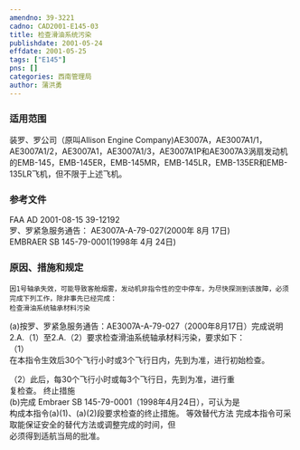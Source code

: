 ```yaml
---
amendno: 39-3221  
cadno: CAD2001-E145-03  
title: 检查滑油系统污染  
publishdate: 2001-05-24  
effdate: 2001-05-25  
tags: ["E145"]  
pns: []  
categories: 西南管理局  
author: 蒲洪勇  
---
```

  
### 适用范围  
装罗、罗公司（原叫Allison Engine Company)AE3007A，AE3007A1/1，AE3007A1/2，AE3007A1，AE3007A1/3，AE3007A1P和AE3007A3涡扇发动机的EMB-145，EMB-145ER，EMB-145MR，EMB-145LR，EMB-135ER和EMB-135LR飞机，但不限于上述飞机。  
  
<!--more-->  
### 参考文件  
FAA AD 2001-08-15 39-12192  
罗、罗紧急服务通告： AE3007A-A-79-027(2000年 8月 17日)  
EMBRAER SB 145-79-0001(1998年 4月 24日)  
  
### 原因、措施和规定  
    因1号轴承失效，可能导致客舱烟雾，发动机非指令性的空中停车，为尽快探测到该故障，必须完成下列工作，除非事先已经完成：  
    检查滑油系统轴承材料污染  
(a)按罗、罗紧急服务通告：AE3007A-A-79-027（2000年8月17日）完成说明2.A.（1）至2.A.（2）要求检查滑油系统轴承材料污染，要求如下：  
（1）  
在本指令生效后30个飞行小时或3个飞行日内，先到为准，进行初始检查。  
  
  
（2）此后，每30个飞行小时或每3个飞行日，先到为准，进行重  
复检查。     终止措施  
(b)完成 Embraer SB 145-79-0001（1998年4月24日），可认为是  
构成本指令(a)(1)、(a)(2)段要求检查的终止措施。     等效替代方法 完成本指令可采取能保证安全的替代方法或调整完成的时间，但  
必须得到适航当局的批准。  
